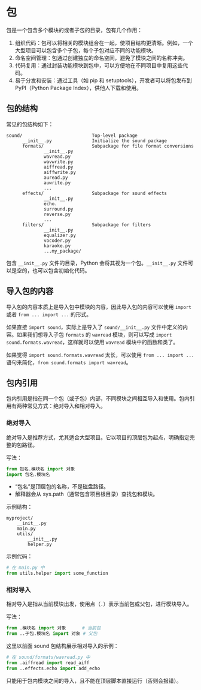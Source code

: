 # 包

包是一个包含多个模块的或者子包的目录，包有几个作用：

1. 组织代码：包可以将相关的模块组合在一起，使项目结构更清晰。例如，一个大型项目可以包含多个子包，每个子包对应不同的功能模块。
2. 命名空间管理：包通过创建独立的命名空间，避免了模块之间的名称冲突。
3. 代码复用：通过封装功能模块到包中，可以方便地在不同项目中复用这些代码。
4. 易于分发和安装：通过工具（如 pip 和 setuptools），开发者可以将包发布到 PyPI（Python Package Index），供他人下载和使用。

## 包的结构

常见的包结构如下：

```plain text
sound/                          Top-level package
      __init__.py               Initialize the sound package
      formats/                  Subpackage for file format conversions
              __init__.py
              wavread.py
              wavwrite.py
              aiffread.py
              aiffwrite.py
              auread.py
              auwrite.py
              ...
      effects/                  Subpackage for sound effects
              __init__.py
              echo.
              surround.py
              reverse.py
              ...
      filters/                  Subpackage for filters
              __init__.py
              equalizer.py
              vocoder.py
              karaoke.py
              ...my_package/
```

包含 `__init__.py` 文件的目录，Python 会将其视为一个包。`__init__.py` 文件可以是空的，也可以包含初始化代码。

## 导入包的内容

导入包的内容本质上是导入包中模块的内容，因此导入包的内容可以使用 `import` 或者 `from ... import ...` 的形式。

如果直接 `import sound`，实际上是导入了 `sound/__init__.py` 文件中定义的内容。如果我们想导入子包 `formats` 的 `wavread` 模块，则可以写成 `import sound.formats.wavread`，这样就可以使用 `wavread` 模块中的函数和类了。

如果觉得 `import sound.formats.wavread` 太长，可以使用 `from ... import ...` 语句来简化，`from sound.formats import wavread`。

## 包内引用

包内引用是指在同一个包（或子包）内部，不同模块之间相互导入和使用。包内引用有两种常见方式：绝对导入和相对导入。

### 绝对导入

绝对导入是推荐方式，尤其适合大型项目。它以项目的顶层包为起点，明确指定完整的包路径。

写法：

```py
from 包名.模块名 import 对象
import 包名.模块名
```

- “包名”是顶层包的名称，不是磁盘路径。
- 解释器会从 sys.path（通常包含项目根目录）查找包和模块。

示例结构：

```plaintext
myproject/
    __init__.py
    main.py
    utils/
        __init__.py
        helper.py
```

示例代码：

```py
# 在 main.py 中
from utils.helper import some_function
```

### 相对导入

相对导入是指从当前模块出发，使用点（`.`）表示当前包或父包，进行模块导入。

写法：

```py
from .模块名 import 对象      # 当前包
from ..子包.模块名 import 对象 # 父包
```

这里以前面 sound 包结构展示相对导入的示例：

```py
# 在 sound/formats/wavread.py 中
from .aiffread import read_aiff
from ..effects.echo import add_echo
```

只能用于包内模块之间的导入，且不能在顶层脚本直接运行（否则会报错）。
